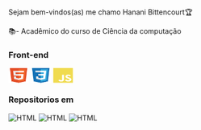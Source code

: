 Sejam bem-vindos(as) me chamo Hanani Bittencourt🏆

📚- Acadêmico do curso de Ciência da computação 
<div style="display: inline_block">

<h3> Front-end </h3>

 <img align="center" alt="HTML" height="30" width="40" src="https://raw.githubusercontent.com/devicons/devicon/master/icons/html5/html5-original.svg">

 <img align="center" alt="CSS" height="30" width="40" src="https://raw.githubusercontent.com/devicons/devicon/master/icons/css3/css3-original.svg">  

 <img align="center" alt="Js" height="30" width="40" src="https://raw.githubusercontent.com/devicons/devicon/master/icons/javascript/javascript-plain.svg">  
 
 
          
          
 
 


 
          

 
 

 
<h3> Repositorios em  </h3>  
 <img align="center" alt="HTML" height="30" width="40" src="https://cdn.jsdelivr.net/gh/devicons/devicon/icons/arduino/arduino-original-wordmark.svg">
 <img align="center" alt="HTML" height="30" width="40"  src="https://cdn.jsdelivr.net/gh/devicons/devicon/icons/c/c-original.svg">

 
 <img align="center" alt="HTML" height="70" width="40"  src="https://cdn.jsdelivr.net/gh/devicons/devicon/icons/python/python-original-wordmark.svg">

          
                  
          
          
          
          

          
 

  

 
</div>
 

  
